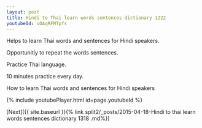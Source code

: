 ```yaml
---
layout: post
title: Hindi to Thai learn words sentences dictionary 1222 
youtubeId: uOAqRFMTpfs
---
```

 
 
Helps to learn Thai words and sentences for Hindi speakers.

Opportunitiy to repeat the words sentences. 

Practice Thai language. 
 
10 minutes practice every day. 
 
How to learn Thai words and sentences for Hindi speakers 
 
{% include youtubePlayer.html id=page.youtubeId %}
 
 
[Next]({{ site.baseurl }}{% link  split2/_posts/2015-04-18-Hindi to thai learn words sentences dictionary 1318 .md%})
 

